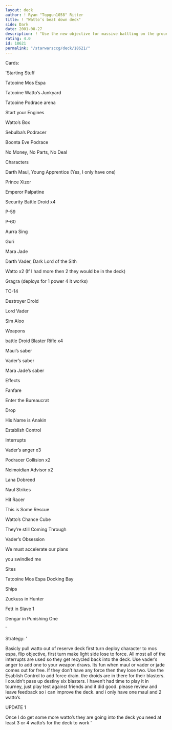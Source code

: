 ```yaml
---
layout: deck
author: ! Ryan "Topgun1058" Ritter
title: ! "Watto’s beat down deck"
side: Dark
date: 2001-08-27
description: ! "Use the new objective for massive battling on the ground with some podracing"
rating: 4.0
id: 18621
permalink: "/starwarsccg/deck/18621/"
---
```

Cards: 

'Starting Stuff

Tatooine Mos Espa

Tatooine Watto’s Junkyard

Tatooine Podrace arena

Start your Engines

Watto’s Box

Sebulba’s Podracer

Boonta Eve Podrace

No Money, No Parts, No Deal


Characters

Darth Maul, Young Apprentice (Yes, I only have one)

Prince Xizor

Emperor Palpatine

Security Battle Droid x4

P-59

P-60

Aurra Sing

Guri

Mara Jade

Darth Vader, Dark Lord of the Sith

Watto x2 (If I had more then 2 they would be in the deck)

Gragra (deploys for 1 power 4 it works)

TC-14

Destroyer Droid

Lord Vader

Sim Aloo


Weapons

battle Droid Blaster Rifle x4 

Maul’s saber

Vader’s saber

Mara Jade’s saber


Effects

Fanfare

Enter the Bureaucrat

Drop

His Name is Anakin

Establish Control


Interrupts

Vader’s anger x3

Podracer Collision x2

Neimoidian Advisor x2

Lana Dobreed

Naul Strikes

Hit Racer

This is Some Rescue

Watto’s Chance Cube

They’re still Coming Through

Vader’s Obsession

We must accelerate our plans

you swindled me


Sites

Tatooine Mos Espa Docking Bay


Ships

Zuckuss in Hunter

Fett in Slave 1

Dengar in Punishing One

'

Strategy: '

Basicly pull watto out of reserve deck first turn deploy character to mos espa, flip objective, first turn make light side lose to force. All most all of the interrupts are used so they get recycled back into the deck. Use vader’s anger to add  one to your weapon draws. Its fun when maul or vader or jade comes out for free. If they don’t have any force then they lose two. Use the Esablish Control to add force drain. the droids are in there for their blasters. I couldn’t pass up destiny six blasters. I haven’t had time to play it in tourney, just play test against friends and it did good. please review and leave feedback so i can improve the deck. and i only have one maul and 2 watto’s 

UPDATE 1

Once I do get some more watto’s they are going into the deck you need at least 3 or 4 watto’s for the deck to work '
